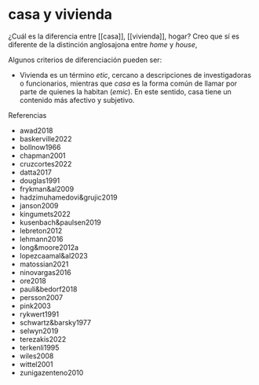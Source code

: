 # casa y vivienda
¿Cuál es la diferencia entre [[casa]], [[vivienda]], hogar? Creo que sí es diferente de la distinción anglosajona entre *home* y *house*, 

Algunos criterios de diferenciación pueden ser:

- Vivienda es un término *etic*, cercano a descripciones de investigadoras o funcionarios, mientras que *casa* es la forma común de llamar por parte de quienes la habitan (*emic*). En este sentido, casa tiene un contenido más afectivo y subjetivo.

Referencias

- awad2018
- baskerville2022
- bollnow1966
- chapman2001
- cruzcortes2022
- datta2017
- douglas1991
- frykman&al2009
- hadzimuhamedovi&grujic2019
- janson2009
- kingumets2022
- kusenbach&paulsen2019
- lebreton2012
- lehmann2016
- long&moore2012a
- lopezcaamal&al2023
- matossian2021
- ninovargas2016
- ore2018
- pauli&bedorf2018
- persson2007
- pink2003
- rykwert1991
- schwartz&barsky1977
- selwyn2019
- terezakis2022
- terkenli1995
- wiles2008
- wittel2001
- zunigazenteno2010

